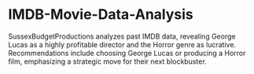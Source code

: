 # IMDB-Movie-Data-Analysis
SussexBudgetProductions analyzes past IMDB data, revealing George Lucas as a highly profitable director and the Horror genre as lucrative. Recommendations include choosing George Lucas or producing a Horror film, emphasizing a strategic move for their next blockbuster.
